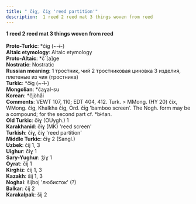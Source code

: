```yaml
---
title: " čɨɣ, čiɣ 'reed partition'"
description:  1 reed 2 reed mat 3 things woven from reed
---
```

<strong> 1 reed 2 reed mat 3 things woven from reed</strong><br><br>
<strong>Proto-Turkic</strong>:  *čɨg (~-ɨ̄-)<br>
<strong>Altaic etymology</strong>:  Altaic etymology<br>
<strong> Proto-Altaic</strong>:  *č`[a]ge<br>
<strong>Nostratic</strong>:  Nostratic<br>
<strong>Russian meaning</strong>:  1 тростник, чий 2 тростниковая циновка 3 изделия, плетеные из чия (тростника)<br>
<strong>Turkic</strong>:  *čɨg (~-ɨ̄-)<br>
<strong>Mongolian</strong>:  *čaɣal-su<br>
<strong>Korean</strong>:  *čjòhắi<br>
<strong>Comments</strong>:  VEWT 107, 110; EDT 404, 412. Turk. > MMong. (HY 20) čix, WMong. čig, Khalkha čig, Ord. čīg 'bamboo screen'. The Nogh. form may be a compound; for the second part cf. *bɨńan.<br>
<strong>Old Turkic</strong>:  čɨɣ (OUygh.) 1<br>
<strong>Karakhanid</strong>:  čɨɣ (MK) 'reed screen'<br>
<strong>Turkish</strong>:  čɨɣ, čiɣ 'reed partition'<br>
<strong>Middle Turkic</strong>:  čɨɣ 2 (Sangl.)<br>
<strong>Uzbek</strong>:  čij 1, 3<br>
<strong>Uighur</strong>:  čiɣ 1<br>
<strong>Sary-Yughur</strong>:  ǯiɣ 1<br>
<strong>Oyrat</strong>:  čij 1<br>
<strong>Kirghiz</strong>:  čij 1, 3<br>
<strong>Kazakh</strong>:  šij 1, 3<br>
<strong>Noghai</strong>:  šijboj 'любисток' (?)<br>
<strong>Balkar</strong>:  čij 2<br>
<strong>Karakalpak</strong>:  šij 2<br>


